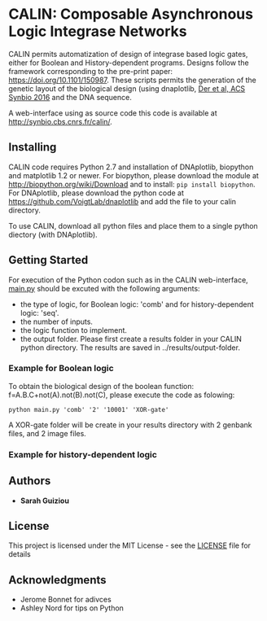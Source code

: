 # CALIN: Composable Asynchronous Logic Integrase Networks

CALIN permits automatization of design of integrase based logic gates, either for Boolean and History-dependent programs. Designs follow the framework corresponding to the pre-print paper: https://doi.org/10.1101/150987. 
These scripts permits the generation of the genetic layout of the biological design (using dnaplotlib, [Der et al, ACS Synbio 2016](http://pubs.acs.org/doi/abs/10.1021/acssynbio.6b00252) and the DNA sequence.

A web-interface using as source code this code is available at http://synbio.cbs.cnrs.fr/calin/.

## Installing

CALIN code requires Python 2.7 and installation of DNAplotlib, biopython and matplotlib 1.2 or newer. 
For biopython, please download the module at http://biopython.org/wiki/Download and to install: `pip install biopython`.
For DNAplotlib, please download the python code at https://github.com/VoigtLab/dnaplotlib and add the file to your calin directory.

To use CALIN, download all python files and place them to a single python diectory (with DNAplotlib).

## Getting Started

For execution of the Python codon such as in the CALIN web-interface, [main.py](https://github.com/sguiz/calin/blob/master/main.py) should be excuted with the following arguments: 
- the type of logic, for Boolean logic: 'comb' and for history-dependent logic: 'seq'.
- the number of inputs.
- the logic function to implement.
- the output folder.
Please first create a results folder in your CALIN python directory. The results are saved in ../results/output-folder.

### Example for Boolean logic

To obtain the biological design of the boolean function: f=A.B.C+not(A).not(B).not(C), please execute the code as folowing:

`python main.py 'comb' '2' '10001' 'XOR-gate'`

A XOR-gate folder will be create in your results directory with 2 genbank files, and 2 image files.

### Example for history-dependent logic

## Authors

* **Sarah Guiziou**

## License

This project is licensed under the MIT License - see the [LICENSE](LICENSE) file for details

## Acknowledgments

* Jerome Bonnet for adivces
* Ashley Nord for tips on Python

